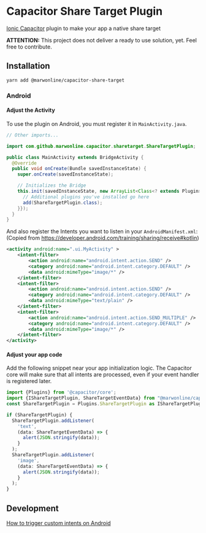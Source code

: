 # Capacitor Share Target Plugin
[Ionic Capacitor](https://capacitor.ionicframework.com/) plugin to make your app a native share target

**ATTENTION:**
This project does not deliver a ready to use solution, yet. 
Feel free to contribute.

## Installation 

`yarn add @marwonline/capacitor-share-target`

### Android

#### Adjust the Activity
To use the plugin on Android, you must register it in `MainActivity.java`.
```java
// Other imports...

import com.github.marwonline.capacitor.sharetarget.ShareTargetPlugin;

public class MainActivity extends BridgeActivity {
  @Override
  public void onCreate(Bundle savedInstanceState) {
    super.onCreate(savedInstanceState);

    // Initializes the Bridge
    this.init(savedInstanceState, new ArrayList<Class<? extends Plugin>>() {{
      // Additional plugins you've installed go here
      add(ShareTargetPlugin.class);
    }});
  }
}
```
And also register the Intents you want to listen in your `AndroidManifest.xml`:
(Copied from https://developer.android.com/training/sharing/receive#kotlin)
```xml
<activity android:name=".ui.MyActivity" >
    <intent-filter>
        <action android:name="android.intent.action.SEND" />
        <category android:name="android.intent.category.DEFAULT" />
        <data android:mimeType="image/*" />
    </intent-filter>
    <intent-filter>
        <action android:name="android.intent.action.SEND" />
        <category android:name="android.intent.category.DEFAULT" />
        <data android:mimeType="text/plain" />
    </intent-filter>
    <intent-filter>
        <action android:name="android.intent.action.SEND_MULTIPLE" />
        <category android:name="android.intent.category.DEFAULT" />
        <data android:mimeType="image/*" />
    </intent-filter>
</activity>
```

#### Adjust your app code

Add the following snippet near your app initialization logic. The Capacitor core will make sure that 
all intents are processed, even if your event handler is registered later.

```typescript
import {Plugins} from '@capacitor/core';
import {IShareTargetPlugin, ShareTargetEventData} from "@marwonline/capacitor-share-target/src"; 
const ShareTargetPlugin = Plugins.ShareTargetPlugin as IShareTargetPlugin;

if (ShareTargetPlugin) {
  ShareTargetPlugin.addListener(
    'text',
    (data: ShareTargetEventData) => {
      alert(JSON.stringify(data));
    }
  );
  ShareTargetPlugin.addListener(
    'image',
    (data: ShareTargetEventData) => {
      alert(JSON.stringify(data));
    }
  );
}
```

## Development

[How to trigger custom intents on Android](https://developer.android.com/guide/components/intents-common#AdbIntents)